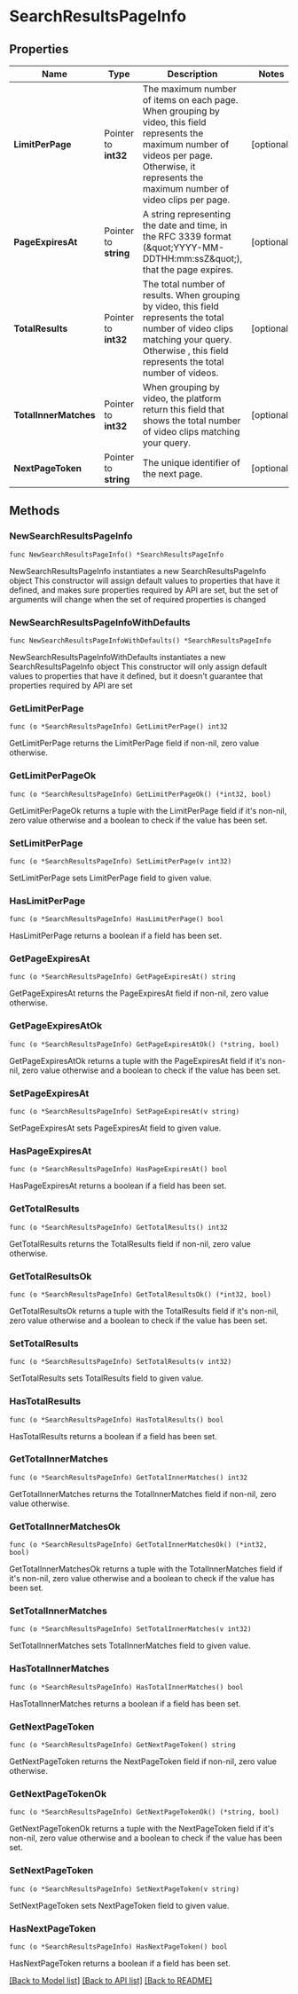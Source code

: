 # SearchResultsPageInfo

## Properties

Name | Type | Description | Notes
------------ | ------------- | ------------- | -------------
**LimitPerPage** | Pointer to **int32** | The maximum number of items on each page. When grouping by video, this field represents the maximum number of videos per page. Otherwise, it represents the maximum number of video clips per page.  | [optional] 
**PageExpiresAt** | Pointer to **string** | A string representing the date and time, in the RFC 3339 format (\&quot;YYYY-MM-DDTHH:mm:ssZ\&quot;), that the page expires. | [optional] 
**TotalResults** | Pointer to **int32** | The total number of results. When grouping by video, this field represents the total number of video clips matching your query. Otherwise , this field represents the total number of videos.  | [optional] 
**TotalInnerMatches** | Pointer to **int32** | When grouping by video, the platform return this field that shows the total number of video clips matching your query.  | [optional] 
**NextPageToken** | Pointer to **string** | The unique identifier of the next page. | [optional] 

## Methods

### NewSearchResultsPageInfo

`func NewSearchResultsPageInfo() *SearchResultsPageInfo`

NewSearchResultsPageInfo instantiates a new SearchResultsPageInfo object
This constructor will assign default values to properties that have it defined,
and makes sure properties required by API are set, but the set of arguments
will change when the set of required properties is changed

### NewSearchResultsPageInfoWithDefaults

`func NewSearchResultsPageInfoWithDefaults() *SearchResultsPageInfo`

NewSearchResultsPageInfoWithDefaults instantiates a new SearchResultsPageInfo object
This constructor will only assign default values to properties that have it defined,
but it doesn't guarantee that properties required by API are set

### GetLimitPerPage

`func (o *SearchResultsPageInfo) GetLimitPerPage() int32`

GetLimitPerPage returns the LimitPerPage field if non-nil, zero value otherwise.

### GetLimitPerPageOk

`func (o *SearchResultsPageInfo) GetLimitPerPageOk() (*int32, bool)`

GetLimitPerPageOk returns a tuple with the LimitPerPage field if it's non-nil, zero value otherwise
and a boolean to check if the value has been set.

### SetLimitPerPage

`func (o *SearchResultsPageInfo) SetLimitPerPage(v int32)`

SetLimitPerPage sets LimitPerPage field to given value.

### HasLimitPerPage

`func (o *SearchResultsPageInfo) HasLimitPerPage() bool`

HasLimitPerPage returns a boolean if a field has been set.

### GetPageExpiresAt

`func (o *SearchResultsPageInfo) GetPageExpiresAt() string`

GetPageExpiresAt returns the PageExpiresAt field if non-nil, zero value otherwise.

### GetPageExpiresAtOk

`func (o *SearchResultsPageInfo) GetPageExpiresAtOk() (*string, bool)`

GetPageExpiresAtOk returns a tuple with the PageExpiresAt field if it's non-nil, zero value otherwise
and a boolean to check if the value has been set.

### SetPageExpiresAt

`func (o *SearchResultsPageInfo) SetPageExpiresAt(v string)`

SetPageExpiresAt sets PageExpiresAt field to given value.

### HasPageExpiresAt

`func (o *SearchResultsPageInfo) HasPageExpiresAt() bool`

HasPageExpiresAt returns a boolean if a field has been set.

### GetTotalResults

`func (o *SearchResultsPageInfo) GetTotalResults() int32`

GetTotalResults returns the TotalResults field if non-nil, zero value otherwise.

### GetTotalResultsOk

`func (o *SearchResultsPageInfo) GetTotalResultsOk() (*int32, bool)`

GetTotalResultsOk returns a tuple with the TotalResults field if it's non-nil, zero value otherwise
and a boolean to check if the value has been set.

### SetTotalResults

`func (o *SearchResultsPageInfo) SetTotalResults(v int32)`

SetTotalResults sets TotalResults field to given value.

### HasTotalResults

`func (o *SearchResultsPageInfo) HasTotalResults() bool`

HasTotalResults returns a boolean if a field has been set.

### GetTotalInnerMatches

`func (o *SearchResultsPageInfo) GetTotalInnerMatches() int32`

GetTotalInnerMatches returns the TotalInnerMatches field if non-nil, zero value otherwise.

### GetTotalInnerMatchesOk

`func (o *SearchResultsPageInfo) GetTotalInnerMatchesOk() (*int32, bool)`

GetTotalInnerMatchesOk returns a tuple with the TotalInnerMatches field if it's non-nil, zero value otherwise
and a boolean to check if the value has been set.

### SetTotalInnerMatches

`func (o *SearchResultsPageInfo) SetTotalInnerMatches(v int32)`

SetTotalInnerMatches sets TotalInnerMatches field to given value.

### HasTotalInnerMatches

`func (o *SearchResultsPageInfo) HasTotalInnerMatches() bool`

HasTotalInnerMatches returns a boolean if a field has been set.

### GetNextPageToken

`func (o *SearchResultsPageInfo) GetNextPageToken() string`

GetNextPageToken returns the NextPageToken field if non-nil, zero value otherwise.

### GetNextPageTokenOk

`func (o *SearchResultsPageInfo) GetNextPageTokenOk() (*string, bool)`

GetNextPageTokenOk returns a tuple with the NextPageToken field if it's non-nil, zero value otherwise
and a boolean to check if the value has been set.

### SetNextPageToken

`func (o *SearchResultsPageInfo) SetNextPageToken(v string)`

SetNextPageToken sets NextPageToken field to given value.

### HasNextPageToken

`func (o *SearchResultsPageInfo) HasNextPageToken() bool`

HasNextPageToken returns a boolean if a field has been set.


[[Back to Model list]](../README.md#documentation-for-models) [[Back to API list]](../README.md#documentation-for-api-endpoints) [[Back to README]](../README.md)


